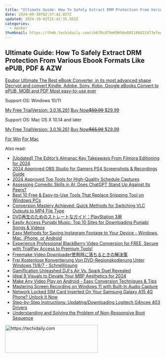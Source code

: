 ```yaml
---
title: "Ultimate Guide: How To Safely Extract DRM Protection From Various Ebook Formats Like ePUB, PDF & AZW"
date: 2024-09-30T02:57:42.027Z
updated: 2024-10-02T21:42:35.562Z
categories:
  - epubor
thumbnail: https://thmb.techidaily.com/cb670c879e89656e881160d22473efee38dda114df0401fe96c31b4cf2882857.jpg
---
```


## Ultimate Guide: How To Safely Extract DRM Protection From Various Ebook Formats Like ePUB, PDF & AZW

[Epubor Ultimate The Best eBook Converter, in its most advanced shape Decrypt and convert Kindle, Adobe, Sony, Kobo, Google eBooks Convert to ePUB, MOBI and PDF Most easy-to-use ever](https://tools.techidaily.com/epubor/ultimate/) 

Support OS: Windows 10/11

[My Free TrialVersion: 3.0.16.261](https://tools.techidaily.com/epubor/ultimate/) [Buy Now~~$59.99~~ $29.99](https://tools.techidaily.com/epubor/ultimate/)

Support OS: Mac OS X 10.14 and later

[My Free TrialVersion: 3.0.16.261](https://tools.techidaily.com/epubor/ultimate/) [Buy Now~~$65.99~~ $29.99](https://tools.techidaily.com/epubor/ultimate/)

[For Win](http://www.epubor.com/de/javascript:void%280%29) [For Mac](http://www.epubor.com/de/javascript:void%280%29)

<ins class="adsbygoogle"
     style="display:block"
     data-ad-format="autorelaxed"
     data-ad-client="ca-pub-7571918770474297"
     data-ad-slot="1223367746"></ins>

<ins class="adsbygoogle"
     style="display:block"
     data-ad-client="ca-pub-7571918770474297"
     data-ad-slot="8358498916"
     data-ad-format="auto"
     data-full-width-responsive="true"></ins>

<span class="atpl-alsoreadstyle">Also read:</span>
<div><ul>
<li><a href="https://vp-tips.techidaily.com/updated-the-editors-almanac-key-takeaways-from-filmora-editioning-for-2024/"><u>[Updated] The Editor’s Almanac Key Takeaways From Filmora Editioning for 2024</u></a></li>
<li><a href="https://screen-capture.techidaily.com/2024-approved-obs-studio-for-gamers-ps4-screenshots-and-recordings-guide/"><u>2024 Approved OBS Studio for Gamers PS4 Screenshots & Recordings Guide</u></a></li>
<li><a href="https://screen-activity-recording.techidaily.com/2024-approved-top-tools-for-high-quality-schedule-captures/"><u>2024 Approved Top Tools for High-Quality Schedule Captures</u></a></li>
<li><a href="https://tech-hub.techidaily.com/assessing-comedic-skills-in-ai-does-chatgpt-stand-up-against-its-peers/"><u>Assessing Comedic Skills in AI: Does ChatGPT Stand Up Against Its Peers?</u></a></li>
<li><a href="https://solve-luxury.techidaily.com/best-10-free-and-easy-to-use-tools-that-replace-snipping-tool-on-windows-pcs/"><u>Best 10 Free & Easy-to-Use Tools That Replace Snipping Tool on Windows PCs</u></a></li>
<li><a href="https://solve-luxury.techidaily.com/conversion-mastery-achieved-quick-methods-for-switching-vlc-outputs-to-mp4-file-type/"><u>Conversion Mastery Achieved: Quick Methods for Switching VLC Outputs to MP4 File Type</u></a></li>
<li><a href="https://solve-luxury.techidaily.com/dvdplaystation-3/"><u>DVD再生のためのストレートなガイド：PlayStation 3用</u></a></li>
<li><a href="https://solve-luxury.techidaily.com/easily-access-punjabi-music-top-10-sites-for-downloading-punjabi-songs-and-videos/"><u>Easily Access Punjabi Music: Top 10 Sites for Downloading Punjabi Songs & Videos</u></a></li>
<li><a href="https://solve-luxury.techidaily.com/easy-methods-for-saving-instagram-footage-to-your-device-windows-mac-iphone-or-android/"><u>Easy Methods for Saving Instagram Footage to Your Device - Windows, Mac, iPhone, or Android</u></a></li>
<li><a href="https://solve-luxury.techidaily.com/experience-professional-blackberry-video-conversion-for-free-secure-with-trialpay-access-to-premium-tools/"><u>Experience Professional BlackBerry Video Conversion for FREE, Secure with TrialPay Access to Premium Tools!</u></a></li>
<li><a href="https://solve-luxury.techidaily.com/freemake-video-downloader/"><u>Freemake Video Downloader使用時に落ちるときの解決策</u></a></li>
<li><a href="https://some-knowledge.techidaily.com/frei-kostenlose-konvertierung-von-dvd-regionskodierung-unter-windows-1187-schnelllosung/"><u>Frei Kostenlose Konvertierung Von DVD-Regionskodierung Unter Windows 11/8/7 - Schnelllösung</u></a></li>
<li><a href="https://extra-information.techidaily.com/gamification-unleashed-djis-air-vs-spark-duel-revealed/"><u>Gamification Unleashed DJI's Air Vs. Spark Duel Revealed</u></a></li>
<li><a href="https://some-techniques.techidaily.com/ideal-8-visuals-to-elevate-your-mbp-aesthetics-for-2024/"><u>Ideal 8 Visuals to Elevate Your MBP Aesthetics for 2024</u></a></li>
<li><a href="https://solve-luxury.techidaily.com/make-any-video-play-on-android-easy-conversion-techniques-and-tips/"><u>Make Any Video Play on Android - Easy Conversion Techniques & Tips</u></a></li>
<li><a href="https://solve-luxury.techidaily.com/mastering-screen-recording-on-windows-11-with-built-in-audio-capture/"><u>Mastering Screen Recording on Windows 11 with Built-In Audio Capture</u></a></li>
<li><a href="https://sim-unlock.techidaily.com/network-locked-sim-card-inserted-on-your-samsung-galaxy-a15-4g-phone-unlock-it-now-by-drfone-android/"><u>Network Locked SIM Card Inserted On Your Samsung Galaxy A15 4G Phone? Unlock It Now</u></a></li>
<li><a href="https://win-answers.techidaily.com/step-by-step-instructions-updatingdownloading-logitech-g4ncee-403-drivers/"><u>Step-by-Step Instructions: Updating/Downloading Logitech G4ncee 403 Drivers</u></a></li>
<li><a href="https://win-howtos.techidaily.com/understanding-and-solving-the-problem-of-non-responsive-boot-sequence/"><u>Understanding and Solving the Problem of Non-Responsive Boot Sequence</u></a></li>
</ul></div>

<!-- affiliate ads begin -->
<a href="https://aligracehair.sjv.io/c/5597632/1975836/19272" target="_top" id="1975836">
  <img src="//a.impactradius-go.com/display-ad/19272-1975836" border="0" alt="https://techidaily.com" width="300" height="90"/>
</a>
<img height="0" width="0" src="https://aligracehair.sjv.io/i/5597632/1975836/19272" style="position:absolute;visibility:hidden;" border="0" />
<!-- affiliate ads end -->

